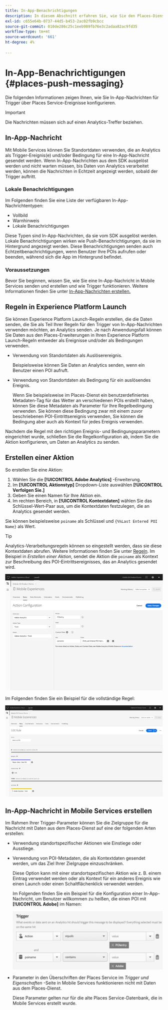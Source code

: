 ```yaml
---
title: In-App-Benachrichtigungen
description: In diesem Abschnitt erfahren Sie, wie Sie den Places-Dienst mit In-App-Nachrichten verwenden.
exl-id: c655e64b-0737-44d5-b453-2ac02fb9cbcc
source-git-commit: 010de286c25c1eeb989fb76e3c2adaa82ac9fd35
workflow-type: tm+mt
source-wordcount: '661'
ht-degree: 4%

---
```


# In-App-Benachrichtigungen {#places-push-messaging}

Die folgenden Informationen zeigen Ihnen, wie Sie In-App-Nachrichten für Trigger über Places Service-Ereignisse konfigurieren.

>[!IMPORTANT]
>
>Die Nachrichten müssen sich auf einen Analytics-Treffer beziehen.

## In-App-Nachricht

Mit Mobile Services können Sie Standortdaten verwenden, die an Analytics als Trigger-Ereignis(e) und/oder Bedingung für eine In-App-Nachricht gesendet werden. Wenn In-App-Nachrichten aus dem SDK ausgelöst werden und nicht warten müssen, bis Daten von Analytics verarbeitet werden, können die Nachrichten in Echtzeit angezeigt werden, sobald der Trigger auftritt.

### Lokale Benachrichtigungen

Im Folgenden finden Sie eine Liste der verfügbaren In-App-Nachrichtentypen:

* Vollbild
* Warnhinweis
* Lokale Benachrichtigungen

Diese Typen sind In-App-Nachrichten, da sie vom SDK ausgelöst werden. Lokale Benachrichtigungen wirken wie Push-Benachrichtigungen, da sie im Hintergrund angezeigt werden. Diese Benachrichtigungen senden auch Echtzeitbenachrichtigungen, wenn Benutzer Ihre POIs aufrufen oder beenden, während sich die App im Hintergrund befindet.

### Voraussetzungen

Bevor Sie beginnen, wissen Sie, wie Sie eine In-App-Nachricht in Mobile Services senden und erstellen und wie Trigger funktionieren. Weitere Informationen finden Sie unter [In-App-Nachrichten erstellen.](https://docs.adobe.com/content/help/en/mobile-services/using/messaging-ug/inapp-messages/t-in-app-message.html)

## Regeln in Experience Platform Launch

Sie können Experience Platform Launch-Regeln erstellen, die die Daten senden, die Sie als Teil Ihrer Regeln für den Trigger von In-App-Nachrichten verwenden möchten, an Analytics senden. Je nach Anwendungsfall können Sie Daten aus den Places-Erweiterungen in Ihren Experience Platform Launch-Regeln entweder als Ereignisse und/oder als Bedingungen verwenden.

* Verwendung von Standortdaten als Auslöserereignis.

   Beispielsweise können Sie Daten an Analytics senden, wenn ein Benutzer einen POI aufruft.

* Verwendung von Standortdaten als Bedingung für ein auslösendes Ereignis.

   Wenn Sie beispielsweise im Places-Dienst ein benutzerdefiniertes Metadaten-Tag für das Wetter an verschiedenen POIs erstellt haben, können Sie diese Metadaten als Parameter für Ihre Regelbedingung verwenden. Sie können diese Bedingung zwar mit einem zuvor beschriebenen POI-Eintrittsereignis verwenden, Sie können die Bedingung aber auch als Kontext für jedes Ereignis verwenden.

Nachdem die Regel mit den richtigen Ereignis- und Bedingungsparametern eingerichtet wurde, schließen Sie die Regelkonfiguration ab, indem Sie die Aktion konfigurieren, um Daten an Analytics zu senden.

## Erstellen einer Aktion

So erstellen Sie eine Aktion:

1. Wählen Sie die **[!UICONTROL Adobe Analytics]** -Erweiterung.
1. Im **[!UICONTROL Aktionstyp]** Dropdown-Liste auswählen **[!UICONTROL Verfolgen Sie.]**
1. Geben Sie einen Namen für Ihre Aktion ein.
1. Im rechten Bereich, in **[!UICONTROL Kontextdaten]** wählen Sie das Schlüssel-Wert-Paar aus, um die Kontextdaten festzulegen, die an Analytics gesendet werden.

Sie können beispielsweise `poiname` als Schlüssel und `{%%Last Entered POI Name}` als Wert.

>[!TIP]
>
>Analytics-Verarbeitungsregeln können so eingestellt werden, dass sie diese Kontextdaten abrufen. Weitere Informationen finden Sie unter [Regeln](https://docs.adobe.com/content/help/en/analytics/implementation/analytics-basics/ref-processing-rules.html). Im Beispiel in *Erstellen einer Aktion*, sendet die Aktion die `poiname` als Kontext zur Beschreibung des POI-Eintrittsereignisses, das an Analytics gesendet wird.

![Erstellen einer Aktion](/help/assets/configure-action.png)

Im Folgenden finden Sie ein Beispiel für die vollständige Regel:

![abgeschlossene Regel](/help/assets/create-a-rule.png)

## In-App-Nachricht in Mobile Services erstellen

Im Rahmen Ihrer Trigger-Parameter können Sie die Zielgruppe für die Nachricht mit Daten aus dem Places-Dienst auf eine der folgenden Arten erstellen:

* Verwendung standortspezifischer Aktionen wie Einstiege oder Ausstiege.
* Verwendung von POI-Metadaten, die als Kontextdaten gesendet werden, um das Ziel Ihrer Zielgruppe einzuschränken.

   Diese Option kann mit einer standortspezifischen Aktion wie z. B. einem Eintrag verwendet werden oder als Kontext für ein anderes Ereignis wie einen Launch oder einen Schaltflächenklick verwendet werden.

   Im Folgenden finden Sie ein Beispiel für die Konfiguration einer In-App-Nachricht, um Benutzer willkommen zu heißen, die einen POI mit **[!UICONTROL Adobe]** im Namen:

   ![Trigger-Parameter](/help/assets/trigger-parameters.png)

* Parameter in den Überschriften der Places Service im *Trigger und Eigenschaften* -Seite in Mobile Services funktionieren nicht mit Daten aus dem Places-Dienst.

   Diese Parameter gelten nur für die alte Places Service-Datenbank, die in Mobile Services erstellt wurde.
